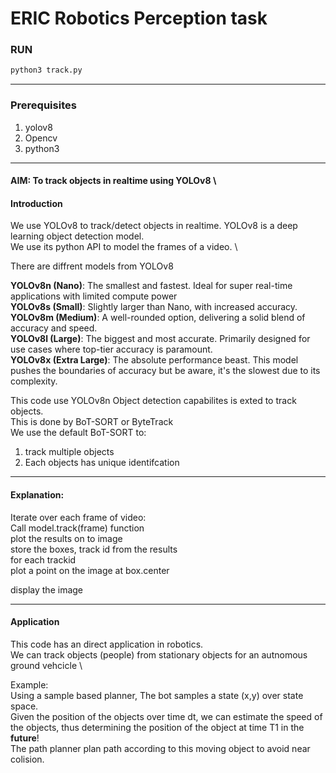 # ERIC Robotics Perception task

### RUN
```sh
python3 track.py
```
---
### Prerequisites
  1. yolov8
  2. Opencv
  3. python3
---
#### AIM: To track objects in realtime using YOLOv8 \

#### Introduction
We use YOLOv8 to track/detect objects in realtime. YOLOv8 is a deep learning object detection model. \
We use its python API to model the frames of a video. \

There are diffrent models from YOLOv8

**YOLOv8n (Nano)**: The smallest and fastest. Ideal for super real-time applications with limited compute power \
**YOLOv8s (Small)**: Slightly larger than Nano, with increased accuracy. \
**YOLOv8m (Medium)**: A well-rounded option, delivering a solid blend of accuracy and speed. \
**YOLOv8l (Large)**: The biggest and most accurate. Primarily designed for use cases where top-tier accuracy is paramount. \
**YOLOv8x (Extra Large)**: The absolute performance beast. This model pushes the boundaries of accuracy but be aware, it's the slowest due to its complexity. 

This code use YOLOv8n 
Object detection capabilites is exted to track objects.\
This is done by BoT-SORT or ByteTrack \
We use the default BoT-SORT to: 
  1. track multiple objects 
  2. Each objects has unique identifcation 
---
#### Explanation: 
  Iterate over each frame of video: \
    Call model.track(frame) function \
    plot the results on to image \
    store the boxes, track id from the results \
    for each trackid \
      plot a point on the image at box.center 

  display the image 

---
#### Application 
This code has an direct application in robotics. \
We can track objects (people) from stationary objects for an autnomous ground vehcicle \

Example: \
Using a sample based planner, The bot samples a state (x,y) over state space. \
Given the position of the objects over time dt, we can estimate the speed of the objects, thus determining the position of the object at time T1 in the **future**! \
The path planner plan path according to this moving object to avoid near colision. 


#
